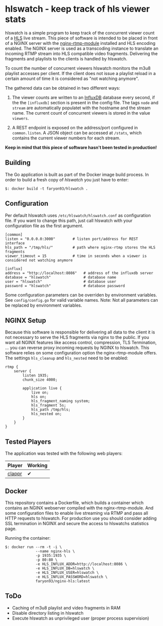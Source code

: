 # hlswatch - keep track of hls viewer stats
hlswatch is a simple program to keep track of the concurrent viewer count of a [HLS](https://tools.ietf.org/html/draft-pantos-http-live-streaming-20) live stream. This piece of software is intended to be placed in front of a NGINX server with the [nginx-rtmp-module](https://github.com/arut/nginx-rtmp-module) installed and HLS encoding enabled.
The NGINX server is used as a transcoding instance to translate an incoming RTMP stream into HLS compatible video fragments. Delivering the fragments and playlists to the clients is handled by hlswatch.

To count the number of concurrent viewers hlswatch monitors the m3u8 playlist accesses per client. If the client does not issue a playlist reload in a certain amount of time it is considered as "not watching anymore".

The gathered data can be obtained in two different ways:

1. The viewer counts are written to an [InfluxDB](https://www.influxdata.com/) database every second, if the the ```[influxdb]``` section is present in the config file. The tags ```node``` and ```stream``` are automatically populatet with the hostname and the stream name. The current count of concurrent viewers is stored in the value ```viewers```.

2. A REST endpoint is exposed on the address/port configured in ```common.listen```. A JSON object can be accessed at ```/stats```, which contains the current viewer numbers for each stream.

**Keep in mind that this piece of software hasn't been tested in production!**

## Building
The Go application is built as part of the Docker image build process.
In order to build a fresh copy of *hlswatch* you just have to enter:

    $: docker build -t faryon93/hlswatch .

## Configuration
Per default hlswatch uses ```/etc/hlswatch/hlswatch.conf``` as configuration file. If you want to change this path, just call hlswatch with your configuration file as the first argument.

```
[common]
listen = "0.0.0.0:3000"        # listen port/address for REST interface
hls_path = "/tmp/hls/"         # path where nginx-rtmp stores the HLS fragments
viewer_timeout = 15            # time in seconds when a viewer is considered not watching anymore

[influx]
address = "http://localhost:8086"   # address of the influxdb server
database = "hlswatch"               # database name
user = "hlswatch"                   # database user
password = "hlswatch"               # database password
```

Some configuration parameters can be overriden by environment variables. See ```config/config.go``` for valid variable names. Note: Not all parameters can be replaced by environment variables.

## NGINX Setup
Because this software is responsible for delivering all data to the client it is not necessary to serve the HLS fragments via nginx to the public. If you want all NGINX features like access control, compression, TLS Termination, ... you can reverse proxy incoming requests by NGINX to hlswatch.
This software relies on some configuration option the nginx-rtmp-module offers. The settings `hls_cleanup` and `hls_nested` need to be enabled:

```
rtmp {
    server {
        listen 1935;
        chunk_size 4000;

        application live {
            live on;
            hls on;
            hls_fragment_naming system;
            hls_fragment 5s;
            hls_path /tmp/hls;
            hls_nested on;
        }
    }
}
```

## Tested Players
The application was tested with the following web players:

Player                                     | Working |
-------------------------------------------|---------|
[clappr](https://github.com/clappr/clappr) |    ✔    |

## Docker
This repository contains a Dockerfile, which builds a container which contains an NGINX webserver compiled with the nginx-rtmp-module. And some configuration files to enable live streaming via RTMP and pass all HTTP requests to hlswatch.
For production use you should consider adding SSL termination in NGINX and secure the access to hlswatchs statistics page.

Running the container:
```
$: docker run --rm -t -i \
              --name nginx-hls \
              -p 1935:1935 \
              -p 80:80 \
              -e HLS_INFLUX_ADDR=http://localhost:8086 \
              -e HLS_INFLUX_DB=hlswatch \
              -e HLS_INFLUX_USER=hlswatch \
              -e HLS_INFLUX_PASSWORD=hlswatch \
              faryon93/nginx-hls:latest
```

## ToDo
- Caching of m3u8 playlist and video fragments in RAM
- Disable directory listing in hlswatch
- Execute hlswatch as unprivileged user (proper process supervision)
